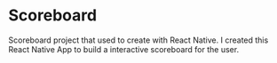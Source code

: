 # Scoreboard
Scoreboard project that used to create with React Native.
I created this React Native App to build a interactive scoreboard for the user.
